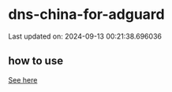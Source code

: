 # dns-china-for-adguard

Last updated on: 2024-09-13 00:21:38.696036

## how to use

[See here](https://github.com/AdguardTeam/AdGuardHome/wiki/Configuration#upstreams-from-file)